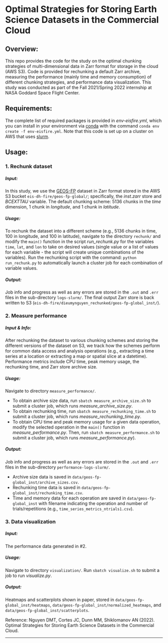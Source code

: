 # Optimal Strategies for Storing Earth Science Datasets in the Commercial Cloud

## Overview:
This repo provides the code for the study on the optimal chunking strategies of multi-dimensional data in Zarr format for storage in the cloud (AWS S3). Code is provided for rechunking a default Zarr archive, measuring the performance (mainly time and memory consumption) of different chunking strategies, and performance data visualization. This study was conducted as part of the Fall 2021/Spring 2022 internship at NASA Goddard Space Flight Center.

## Requirements:
The complete list of required packages is provided in *env-eisfire.yml*, which you can install in your environment via [conda](https://docs.conda.io/projects/conda/en/latest/user-guide/tasks/manage-environments.html) with the command `conda env create -f env-eisfire.yml`. Note that this code is set up on a cluster on AWS that uses [slurm](https://slurm.schedmd.com/documentation.html). 

## Usage:
### 1. Rechunk dataset
##### Input:
In this study, we use the [GEOS-FP](https://gmao.gsfc.nasa.gov/pubs/docs/Lucchesi1203.pdf) dataset in Zarr format stored in the AWS S3 bucket `eis-dh-fire/geos-fp-global/`; specifically, the *inst.zarr* store and *BCEXTTAU* variable. The default chunking scheme: 5136 chunks in the *time* dimension, 1 chunk in *longitude*, and 1 chunk in *latitude*.
##### Usage:
To rechunk the dataset into a different scheme (e.g., 5136 chunks in time, 100 in longitude, and 100 in latitude), navigate to the directory `rechunk/` and modify the `main()` function in the script *run_rechunk.py* for the variables `time`, `lat`, and `lon` to take on desired values (single value or a list of values for each variable - the script will create unique combinations of the variables). Run the rechunking script with the command: `python run_rechunk.py` to automatically launch a cluster job for each combination of variable values. 
##### Output:
Job info and progress as well as any errors are stored in the `.out` and `.err` files in the sub-directory `logs-slurm/`. The final output Zarr store is back written to S3 (`eis-dh-fire/dieumynguyen_rechunked/geos-fp-global_inst/`).

### 2. Measure performance
##### Input & Info: 
After rechunking the dataset to various chunking schemes and storing the different versions of the dataset on S3, we track how the schemes perform for common data access and analysis operations (e.g., extracting a time series at a location or extracting a map or spatial slice at a datetime). Performance metrics include CPU time, peak memory usage, the rechunking time, and Zarr store archive size. 
##### Usage:
Navigate to directory `measure_performance/`.
- To obtain archive size data, run `sbatch measure_archive_size.sh` to submit a cluster job, which runs *measure_archive_size.py*.
- To obtain rechunking time, run `sbatch measure_rechunking_time.sh` to submit a cluster job, which runs *measure_rechunking_time.py*.
- To obtain CPU time and peak memory usage for a given data operation, modify the selected operation in the `main()` function in *measure_performance.py*. Then, run `sbatch measure_performance.sh` to submit a cluster job, which runs *measure_performance.py*).
##### Output:
Job info and progress as well as any errors are stored in the `.out` and `.err` files in the sub-directory `performance-logs-slurm/`. 
- Archive size data is saved in `data/geos-fp-global_inst/archive_sizes.csv`.
- Rechunking time data is saved in `data/geos-fp-global_inst/rechunking_time.csv`.
- Time and memory data for each operation are saved in `data/geos-fp-global_inst` with filename indicating the operation and number of trials/repetitions (e.g., `time_series_metrics_ntrials1.csv`).

### 3. Data visualization
##### Input:
The performance data generated in #2. 
##### Usage:
Navigate to directory `visualization/`. Run `sbatch visualize.sh` to submit a job to run *visualize.py*.
##### Output:
Heatmaps and scatterplots shown in paper, stored in `data/geos-fp-global_inst/heatmaps`, `data/geos-fp-global_inst/normalized_heatmaps`, and `data/geos-fp-global_inst/scatterplots`.

Reference: Nguyen DMT, Cortes JC, Dunn MM, Shiklomanov AN (2022). Optimal Strategies for Storing Earth Science Datasets in the Commercial Cloud. 

----------------------------